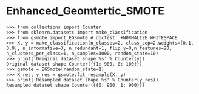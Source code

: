 # Enhanced_Geomtertic_SMOTE
`>>> from collections import Counter`  
`>>> from sklearn.datasets import make_classification`  
`>>> from gsmote import EGSmote # doctest: +NORMALIZE_WHITESPACE`  
`>>> X, y = make_classification(n_classes=2, class_sep=2,weights=[0.1, 0.9], n_informative=3, n_redundant=1, flip_y=0,n_features=20, n_clusters_per_class=1, n_samples=1000, random_state=10)`  
`>>> print('Original dataset shape %s' % Counter(y))`  
`Original dataset shape Counter({{1: 900, 0: 100}})`  
`>>> gsmote = EGSmote(random_state=1)`  
`>>> X_res, y_res = gsmote.fit_resample(X, y)`  
`>>> print('Resampled dataset shape %s' % Counter(y_res))`  
`Resampled dataset shape Counter({{0: 900, 1: 900}})`
